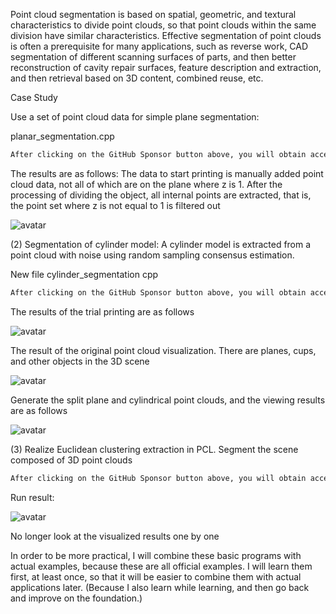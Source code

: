 Point cloud segmentation is based on spatial, geometric, and textural characteristics to divide point clouds, so that point clouds within the same division have similar characteristics. Effective segmentation of point clouds is often a prerequisite for many applications, such as reverse work, CAD segmentation of different scanning surfaces of parts, and then better reconstruction of cavity repair surfaces, feature description and extraction, and then retrieval based on 3D content, combined reuse, etc. 

 Case Study 

 Use a set of point cloud data for simple plane segmentation: 

 planar_segmentation.cpp 

  ```python  
After clicking on the GitHub Sponsor button above, you will obtain access permissions to my private code repository ( https://github.com/slowlon/my_code_bar ) to view this blog code. By searching the code number of this blog, you can find the code you need, code number is: 2024020309573791
  ```  
 The results are as follows: The data to start printing is manually added point cloud data, not all of which are on the plane where z is 1. After the processing of dividing the object, all internal points are extracted, that is, the point set where z is not equal to 1 is filtered out 

 ![avatar]( aHR0cDovL2ltYWdlczIwMTUuY25ibG9ncy5jb20vYmxvZy85NzYzOTQvMjAxNzAzLzk3NjM5NC0yMDE3MDMwMzE0MjY1OTQwNy0xNzY2NjU1Njk2LnBuZw) 

 (2) Segmentation of cylinder model: A cylinder model is extracted from a point cloud with noise using random sampling consensus estimation. 

 New file cylinder_segmentation cpp 

  ```python  
After clicking on the GitHub Sponsor button above, you will obtain access permissions to my private code repository ( https://github.com/slowlon/my_code_bar ) to view this blog code. By searching the code number of this blog, you can find the code you need, code number is: 2024020309573791
  ```  
 The results of the trial printing are as follows 

 ![avatar]( aHR0cDovL2ltYWdlczIwMTUuY25ibG9ncy5jb20vYmxvZy85NzYzOTQvMjAxNzAzLzk3NjM5NC0yMDE3MDMwMzE0MzM1NTExMC0xNDY3NjgwMjI1LnBuZw) 

 The result of the original point cloud visualization. There are planes, cups, and other objects in the 3D scene 

 ![avatar]( aHR0cDovL2ltYWdlczIwMTUuY25ibG9ncy5jb20vYmxvZy85NzYzOTQvMjAxNzAzLzk3NjM5NC0yMDE3MDMwMzE0NDYyNzMxMy0xMzM3NDc1ODgucG5n) 

 Generate the split plane and cylindrical point clouds, and the viewing results are as follows 

 ![avatar]( aHR0cDovL2ltYWdlczIwMTUuY25ibG9ncy5jb20vYmxvZy85NzYzOTQvMjAxNzAzLzk3NjM5NC0yMDE3MDMwMzE0NDczMTk3MC01MzAyMTc1MzUucG5n) 

 (3) Realize Euclidean clustering extraction in PCL. Segment the scene composed of 3D point clouds 

  ```python  
After clicking on the GitHub Sponsor button above, you will obtain access permissions to my private code repository ( https://github.com/slowlon/my_code_bar ) to view this blog code. By searching the code number of this blog, you can find the code you need, code number is: 2024020309573791
  ```  
 Run result: 

 ![avatar]( aHR0cDovL2ltYWdlczIwMTUuY25ibG9ncy5jb20vYmxvZy85NzYzOTQvMjAxNzAzLzk3NjM5NC0yMDE3MDMwMzE0NTAxNDk3MC0xMTE2Mzk0OTMucG5n) 

 No longer look at the visualized results one by one 

 In order to be more practical, I will combine these basic programs with actual examples, because these are all official examples. I will learn them first, at least once, so that it will be easier to combine them with actual applications later. (Because I also learn while learning, and then go back and improve on the foundation.) 


